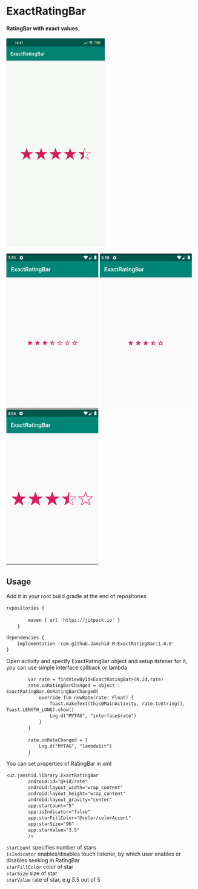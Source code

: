 # ExactRatingBar


#### RatingBar with exact values. </br>
<img src="https://github.com/Jamshid-M/ExactRatingBar/blob/master/sources/example.gif" height="550">

<img src="https://github.com/Jamshid-M/ExactRatingBar/blob/master/sources/7_stars.png" height="408" width="243"> <img src="https://github.com/Jamshid-M/ExactRatingBar/blob/master/sources/size_32.png" height="408" width="243"> <img src="https://github.com/Jamshid-M/ExactRatingBar/blob/master/sources/size_96.png" height="408" width="243">
## Usage

Add it in your root build.gradle at the end of repositories
```
repositories {

        maven { url 'https://jitpack.io' }
    }
```

```
dependencies {
	implementation 'com.github.Jamshid-M:ExactRatingBar:1.0.0'
}
```

Open activity and specify ExactRatingBar object and setup listener for it, you can use simple interface callback or lambda

```
        var rate = findViewById<ExactRatingBar>(R.id.rate)
        rate.onRatingBarChanged = object : ExactRatingBar.OnRatingBarChanged{
            override fun newRate(rate: Float) {
                Toast.makeText(this@MainActivity, rate.toString(), Toast.LENGTH_LONG).show()
                Log.d("MYTAG", "interface$rate")
            }
        }

        rate.onRateChanged = {
            Log.d("MYTAG", "lambda$it")
        }
```


You can set properties of RatingBar in xml
```
<uz.jamshid.library.ExactRatingBar
        android:id="@+id/rate"
        android:layout_width="wrap_content"
        android:layout_height="wrap_content"
        android:layout_gravity="center"
        app:starCount="5"
        app:isIndicator="false"
        app:starFillColor="@color/colorAccent"
        app:starSize="96"
        app:starValue="3.5"
        />
```

```starCount``` specifies number of stars </br>
```isIndicator``` enables/disables touch listener, by which user enables or disables seeking in RatingBar</br>
```starFillColor``` color of star</br>
```starSize``` size of star</br>
```starValue``` rate of star, e.g 3.5 out of 5</br>
